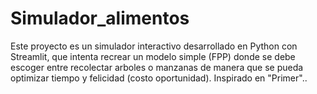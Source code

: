 # Simulador_alimentos
Este proyecto es un simulador interactivo desarrollado en Python con Streamlit, que intenta recrear un modelo simple (FPP) donde se debe escoger entre recolectar arboles o manzanas de manera que se pueda optimizar tiempo y felicidad (costo oportunidad). Inspirado en "Primer"..
